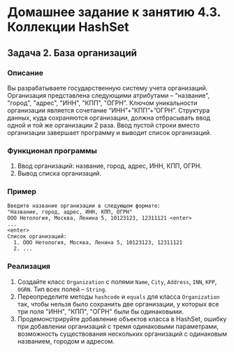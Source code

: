 # Домашнее задание к занятию 4.3. Коллекции HashSet
## Задача 2. База организаций

### Описание
Вы разрабатываете государственную систему учета организаций. Организация представлена следующими атрибутами – "название", "город", "адрес", "ИНН", "КПП", "ОГРН".
Ключом уникальности организации является сочетание “ИНН”+”КПП”+”ОГРН”. Структура данных, куда сохраняются организации, должна отбрасывать ввод одной и той же организации 2 раза.
Ввод пустой строки вместо организации завершает программу и выводит список организаций.

### Функционал программы
1. Ввод организаций: название, город, адрес, ИНН, КПП, ОГРН.
2. Вывод списка организаций.

### Пример
```
Введите название организации в следующем формате:
"Название, город, адрес, ИНН, КПП, ОГРН"
ООО Нетология, Москва, Ленина 5, 10123123, 12311121 <enter>
...
<enter>
Список организаций:
  1. ООО Нетология, Москва, Ленина 5, 10123123, 12311121
  2. ...
```

### Реализация
1. Создайте класс `Organization` с полями `Name`, `City`, `Address`, `INN`, `KPP`, `OGRN`. Тип всех полей – `String`.
2. Переопределите методы `hashcode` и `equals` для класса `Organization` так, чтобы нельзя было сохранить две организации, у которых все три поля "ИНН", "КПП", "ОГРН" были бы одинаковыми.
3. Продемонстрируйте добавление объектов класса в HashSet, ошибку при добавлении организаций с тремя одинаковыми параметрами, возможность существования нескольких организаций с одинаковым названием, городом и адресом.
